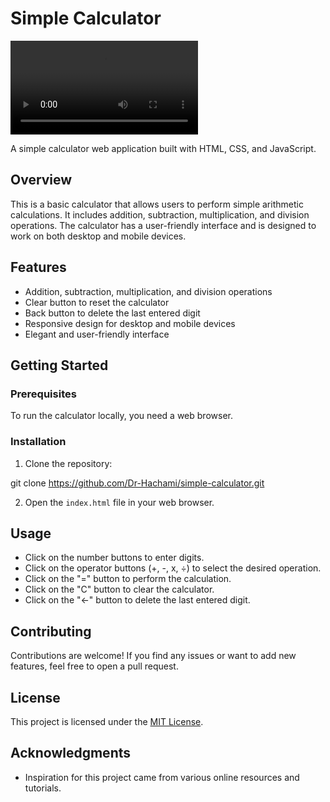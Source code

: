 # Simple Calculator
![Calculator Demo](images/calculator-demo.mp4)

A simple calculator web application built with HTML, CSS, and JavaScript.

## Overview

This is a basic calculator that allows users to perform simple arithmetic calculations. It includes addition, subtraction, multiplication, and division operations. The calculator has a user-friendly interface and is designed to work on both desktop and mobile devices.


## Features

- Addition, subtraction, multiplication, and division operations
- Clear button to reset the calculator
- Back button to delete the last entered digit
- Responsive design for desktop and mobile devices
- Elegant and user-friendly interface

## Getting Started

### Prerequisites

To run the calculator locally, you need a web browser.

### Installation

1. Clone the repository:

git clone https://github.com/Dr-Hachami/simple-calculator.git


2. Open the `index.html` file in your web browser.

## Usage

- Click on the number buttons to enter digits.
- Click on the operator buttons (+, -, x, ÷) to select the desired operation.
- Click on the "=" button to perform the calculation.
- Click on the "C" button to clear the calculator.
- Click on the "←" button to delete the last entered digit.

## Contributing

Contributions are welcome! If you find any issues or want to add new features, feel free to open a pull request.

## License

This project is licensed under the [MIT License](LICENSE).

## Acknowledgments

- Inspiration for this project came from various online resources and tutorials.


